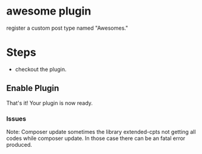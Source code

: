 # awesome plugin
register a custom post type named "Awesomes."


# Steps
- checkout the plugin.

## Enable Plugin
That's it! Your plugin is now ready.

### Issues
Note: Composer update sometimes the library extended-cpts not getting all codes while composer update. In those case there can be an fatal error produced.

